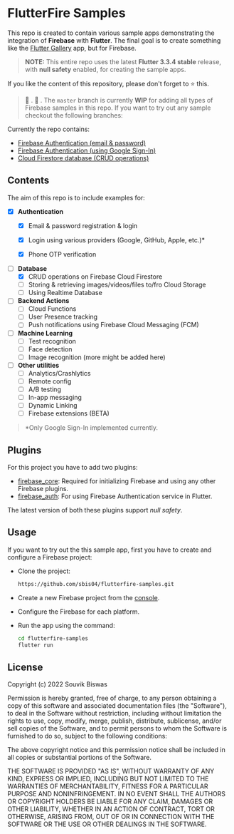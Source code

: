 # FlutterFire Samples

This repo is created to contain various sample apps demonstrating the integration of **Firebase** with **Flutter**. The final goal is to create something like the [Flutter Gallery](https://github.com/flutter/gallery) app, but for Firebase.

> **NOTE:** This entire repo uses the latest **Flutter 3.3.4 stable** release, with **null safety** enabled, for creating the sample apps.

If you like the content of this repository, please don't forget to :star: this.

> :construction: . :red_circle: . The `master` branch is currently **WIP** for adding all types of Firebase samples in this repo. If you want to try out any sample checkout the following branches:

Currently the repo contains:

* [Firebase Authentication (email & password)](https://github.com/sbis04/flutterfire-samples/tree/email-password)
* [Firebase Authentication (using Google Sign-In)](https://github.com/sbis04/flutterfire-samples/tree/google-sign-in)
* [Cloud Firestore database (CRUD operations)](https://github.com/sbis04/flutterfire-samples/tree/crud-firestore)

## Contents

The aim of this repo is to include examples for:

- [x] **Authentication**
  - [x] Email & password registration & login
  - [x] Login using various providers (Google, GitHub, Apple, etc.)*
  - [x] Phone OTP verification


- [ ] **Database**
  - [x] CRUD operations on Firebase Cloud Firestore
  - [ ] Storing & retrieving images/videos/files to/fro Cloud Storage
  - [ ] Using Realtime Database

- [ ] **Backend Actions**
  - [ ] Cloud Functions
  - [ ] User Presence tracking
  - [ ] Push notifications using Firebase Cloud Messaging (FCM)

- [ ] **Machine Learning**
  - [ ] Test recognition
  - [ ] Face detection
  - [ ] Image recognition (more might be added here)

- [ ] **Other utilities**
  - [ ] Analytics/Crashlytics
  - [ ] Remote config
  - [ ] A/B testing
  - [ ] In-app messaging
  - [ ] Dynamic Linking
  - [ ] Firebase extensions (BETA)

> *Only Google Sign-In implemented currently.

## Plugins

For this project you have to add two plugins:

- [firebase_core](https://pub.dev/packages/firebase_core): Required for initializing Firebase and using any other Firebase plugins.
- [firebase_auth](https://pub.dev/packages/firebase_auth): For using Firebase Authentication service in Flutter.

The latest version of both these plugins support *null safety*.

## Usage

If you want to try out the this sample app, first you have to create and configure a Firebase project:

* Clone the project:
  
  ```bash
  https://github.com/sbis04/flutterfire-samples.git
  ```

* Create a new Firebase project from the [console](https://console.firebase.google.com/).

* Configure the Firebase for each platform.

* Run the app using the command:
  
  ```bash
  cd flutterfire-samples
  flutter run
  ```

## License

Copyright (c) 2022 Souvik Biswas

Permission is hereby granted, free of charge, to any person obtaining a copy
of this software and associated documentation files (the "Software"), to deal
in the Software without restriction, including without limitation the rights
to use, copy, modify, merge, publish, distribute, sublicense, and/or sell
copies of the Software, and to permit persons to whom the Software is
furnished to do so, subject to the following conditions:

The above copyright notice and this permission notice shall be included in all
copies or substantial portions of the Software.

THE SOFTWARE IS PROVIDED "AS IS", WITHOUT WARRANTY OF ANY KIND, EXPRESS OR
IMPLIED, INCLUDING BUT NOT LIMITED TO THE WARRANTIES OF MERCHANTABILITY,
FITNESS FOR A PARTICULAR PURPOSE AND NONINFRINGEMENT. IN NO EVENT SHALL THE
AUTHORS OR COPYRIGHT HOLDERS BE LIABLE FOR ANY CLAIM, DAMAGES OR OTHER
LIABILITY, WHETHER IN AN ACTION OF CONTRACT, TORT OR OTHERWISE, ARISING FROM,
OUT OF OR IN CONNECTION WITH THE SOFTWARE OR THE USE OR OTHER DEALINGS IN THE
SOFTWARE.
